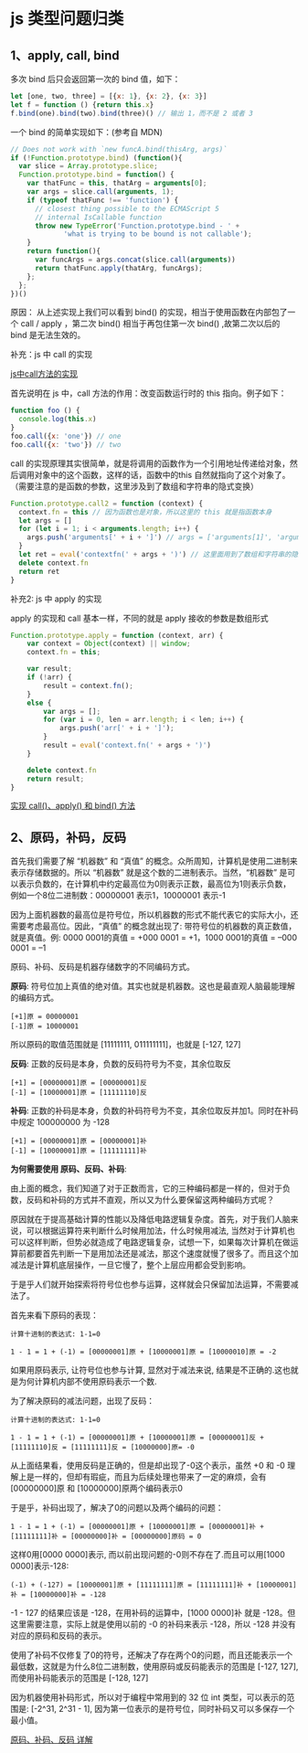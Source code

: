 # js 类型问题归类

## 1、apply, call, bind

多次 bind 后只会返回第一次的 bind 值，如下：

```js
let [one, two, three] = [{x: 1}, {x: 2}, {x: 3}]
let f = function () {return this.x}
f.bind(one).bind(two).bind(three)() // 输出 1，而不是 2 或者 3
```

一个 bind 的简单实现如下：(参考自 MDN)

```js
// Does not work with `new funcA.bind(thisArg, args)`
if (!Function.prototype.bind) (function(){
  var slice = Array.prototype.slice;
  Function.prototype.bind = function() {
    var thatFunc = this, thatArg = arguments[0];
    var args = slice.call(arguments, 1);
    if (typeof thatFunc !== 'function') {
      // closest thing possible to the ECMAScript 5
      // internal IsCallable function
      throw new TypeError('Function.prototype.bind - ' +
             'what is trying to be bound is not callable');
    }
    return function(){
      var funcArgs = args.concat(slice.call(arguments))
      return thatFunc.apply(thatArg, funcArgs);
    };
  };
})()
```

原因：
从上述实现上我们可以看到 bind() 的实现，相当于使用函数在内部包了一个 call / apply ，第二次 bind() 相当于再包住第一次 bind() ,故第二次以后的 bind 是无法生效的。

补充：js 中 call 的实现

[js中call方法的实现](https://segmentfault.com/q/1010000009688328)

首先说明在 js 中，call 方法的作用：改变函数运行时的 this 指向。例子如下：

```js
function foo () {
  console.log(this.x)
}
foo.call({x: 'one'}) // one
foo.call({x: 'two'}) // two
```

call 的实现原理其实很简单，就是将调用的函数作为一个引用地址传递给对象，然后调用对象中的这个函数，这样的话，函数中的this 自然就指向了这个对象了。（需要注意的是函数的参数，这里涉及到了数组和字符串的隐式变换）

```js
Function.prototype.call2 = function (context) {
  context.fn = this // 因为函数也是对象，所以这里的 this 就是指函数本身
  let args = []
  for (let i = 1; i < arguments.length; i++) {
    args.push('arguments[' + i + ']') // args = ['arguments[1]', 'arguments[2]', 'arguments[3]', ...]
  }
  let ret = eval('contextfn(' + args + ')') // 这里面用到了数组和字符串的隐式转换, '(' + ['a', 'b' + ')' = '(a, b)'
  delete context.fn
  return ret
}
```

补充2: js 中 apply 的实现

apply 的实现和 call 基本一样，不同的就是 apply 接收的参数是数组形式

```js
Function.prototype.apply = function (context, arr) {
    var context = Object(context) || window;
    context.fn = this;

    var result;
    if (!arr) {
        result = context.fn();
    }
    else {
        var args = [];
        for (var i = 0, len = arr.length; i < len; i++) {
            args.push('arr[' + i + ']');
        }
        result = eval('context.fn(' + args + ')')
    }

    delete context.fn
    return result;
}
```

[实现 call()、apply() 和 bind() 方法](https://juejin.im/post/5cb3f7006fb9a068ac3df2c9)

## 2、原码，补码，反码

首先我们需要了解 “机器数” 和 “真值” 的概念。众所周知，计算机是使用二进制来表示存储数据的。所以 “机器数” 就是这个数的二进制表示。当然，“机器数” 是可以表示负数的，在计算机中约定最高位为0则表示正数，最高位为1则表示负数，例如一个8位二进制数：00000001 表示1，10000001 表示-1

因为上面机器数的最高位是符号位，所以机器数的形式不能代表它的实际大小，还需要考虑最高位。因此，“真值” 的概念就出现了: 带符号位的机器数的真正数值，就是真值。例: 0000 0001的真值 = +000 0001 = +1，1000 0001的真值 = –000 0001 = –1

原码、补码、反码是机器存储数字的不同编码方式。

**原码**: 符号位加上真值的绝对值。其实也就是机器数。这也是最直观人脑最能理解的编码方式。

```text
[+1]原 = 00000001
[-1]原 = 10000001
```

所以原码的取值范围就是 [11111111, 011111111]，也就是 [-127, 127]

**反码**: 正数的反码是本身，负数的反码符号为不变，其余位取反

```text
[+1] = [00000001]原 = [00000001]反
[-1] = [10000001]原 = [11111110]反
```

**补码**: 正数的补码是本身，负数的补码符号为不变，其余位取反并加1。同时在补码中规定 100000000 为 -128

```text
[+1] = [00000001]原 = [00000001]补
[-1] = [10000001]原 = [11111111]补
```

**为何需要使用 原码、反码、补码**:

由上面的概念，我们知道了对于正数而言，它的三种编码都是一样的，但对于负数，反码和补码的方式并不直观，所以又为什么要保留这两种编码方式呢？

原因就在于提高基础计算的性能以及降低电路逻辑复杂度。首先，对于我们人脑来说，可以根据运算符来判断什么时候用加法，什么时候用减法, 当然对于计算机也可以这样判断，但势必就造成了电路逻辑复杂，试想一下，如果每次计算机在做运算前都要首先判断一下是用加法还是减法，那这个速度就慢了很多了。而且这个加减法是计算机底层操作，一旦它慢了，整个上层应用都会受到影响。

于是乎人们就开始探索将符号位也参与运算，这样就会只保留加法运算，不需要减法了。

首先来看下原码的表现：

```text
计算十进制的表达式: 1-1=0

1 - 1 = 1 + (-1) = [00000001]原 + [10000001]原 = [10000010]原 = -2
```

如果用原码表示, 让符号位也参与计算, 显然对于减法来说, 结果是不正确的.这也就是为何计算机内部不使用原码表示一个数.

为了解决原码的减法问题，出现了反码：

```text
计算十进制的表达式: 1-1=0

1 - 1 = 1 + (-1) = [00000001]原 + [10000001]原 = [00000001]反 + [11111110]反 = [11111111]反 = [10000000]原= -0
```

从上面结果看，使用反码是正确的，但是却出现了-0这个表示，虽然 +0 和 -0 理解上是一样的，但却有瑕疵，而且为后续处理也带来了一定的麻烦，会有 [00000000]原 和 [10000000]原两个编码表示0

于是乎，补码出现了，解决了0的问题以及两个编码的问题：

```text
1 - 1 = 1 + (-1) = [00000001]原 + [10000001]原 = [00000001]补 + [11111111]补 = [00000000]补 = [00000000]原码 = 0
```

这样0用[0000 0000]表示, 而以前出现问题的-0则不存在了.而且可以用[1000 0000]表示-128:

```text
(-1) + (-127) = [10000001]原 + [11111111]原 = [11111111]补 + [10000001]补 = [10000000]补 = -128
```

-1 - 127 的结果应该是 -128，在用补码的运算中，[1000 0000]补 就是 -128。但这里需要注意，实际上就是使用以前的 -0 的补码来表示 -128，所以 -128 并没有对应的原码和反码的表示。

使用了补码不仅修复了0的符号，还解决了存在两个0的问题，而且还能表示一个最低数，这就是为什么8位二进制数，使用原码或反码能表示的范围是 [-127, 127], 而使用补码能表示的范围是 [-128, 127]

因为机器使用补码形式，所以对于编程中常用到的 32 位 int 类型，可以表示的范围是: [-2^31, 2^31 - 1], 因为第一位表示的是符号位，同时补码又可以多保存一个最小值。

[原码、补码、反码 详解](https://www.cnblogs.com/zhangziqiu/archive/2011/03/30/computercode.html)
